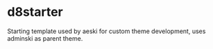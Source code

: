 # d8starter
Starting template used by aeski for custom theme development, uses adminski as parent theme.
